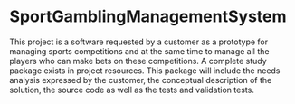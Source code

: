 # SportGamblingManagementSystem
This project is a software requested by a customer as a prototype for managing sports competitions and at the same time to manage all the players who can make bets on these competitions.
A complete study package exists in project resources. This package will include the needs analysis expressed by the customer, the conceptual description of the solution, the source code as well as the tests and validation tests.
